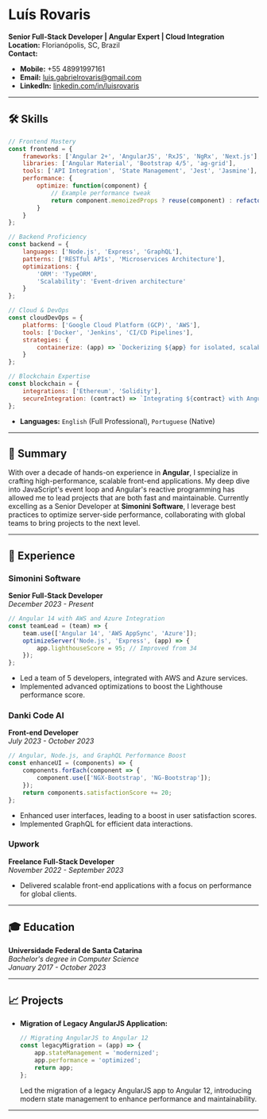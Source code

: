 
# Luís Rovaris

**Senior Full-Stack Developer | Angular Expert | Cloud Integration**  
**Location:** Florianópolis, SC, Brazil  
**Contact:**  
- **Mobile:** +55 48991997161  
- **Email:** luis.gabrielrovaris@gmail.com  
- **LinkedIn:** [linkedin.com/in/luisrovaris](https://www.linkedin.com/in/luisrovaris)

---

## 🛠️ **Skills**

```javascript
// Frontend Mastery
const frontend = {
    frameworks: ['Angular 2+', 'AngularJS', 'RxJS', 'NgRx', 'Next.js'],
    libraries: ['Angular Material', 'Bootstrap 4/5', 'ag-grid'],
    tools: ['API Integration', 'State Management', 'Jest', 'Jasmine'],
    performance: {
        optimize: function(component) {
            // Example performance tweak
            return component.memoizedProps ? reuse(component) : refactor(component);
        }
    }
};

// Backend Proficiency
const backend = {
    languages: ['Node.js', 'Express', 'GraphQL'],
    patterns: ['RESTful APIs', 'Microservices Architecture'],
    optimizations: {
        'ORM': 'TypeORM',
        'Scalability': 'Event-driven architecture'
    }
};

// Cloud & DevOps
const cloudDevOps = {
    platforms: ['Google Cloud Platform (GCP)', 'AWS'],
    tools: ['Docker', 'Jenkins', 'CI/CD Pipelines'],
    strategies: {
        containerize: (app) => `Dockerizing ${app} for isolated, scalable environments`
    }
};

// Blockchain Expertise
const blockchain = {
    integrations: ['Ethereum', 'Solidity'],
    secureIntegration: (contract) => `Integrating ${contract} with Angular securely for decentralized applications`
};
```

- **Languages:** `English` (Full Professional), `Portuguese` (Native)

---

## 🌟 **Summary**

With over a decade of hands-on experience in **Angular**, I specialize in crafting high-performance, scalable front-end applications. My deep dive into JavaScript's event loop and Angular's reactive programming has allowed me to lead projects that are both fast and maintainable. Currently excelling as a Senior Developer at **Simonini Software**, I leverage best practices to optimize server-side performance, collaborating with global teams to bring projects to the next level.

---

## 💼 **Experience**

### **Simonini Software**  
**Senior Full-Stack Developer**  
*December 2023 - Present*  
```javascript
// Angular 14 with AWS and Azure Integration
const teamLead = (team) => {
    team.use(['Angular 14', 'AWS AppSync', 'Azure']);
    optimizeServer('Node.js', 'Express', (app) => {
        app.lighthouseScore = 95; // Improved from 34
    });
};
```
- Led a team of 5 developers, integrated with AWS and Azure services.
- Implemented advanced optimizations to boost the Lighthouse performance score.

### **Danki Code AI**  
**Front-end Developer**  
*July 2023 - October 2023*  
```javascript
// Angular, Node.js, and GraphQL Performance Boost
const enhanceUI = (components) => {
    components.forEach(component => {
        component.use(['NGX-Bootstrap', 'NG-Bootstrap']);
    });
    return components.satisfactionScore += 20;
};
```
- Enhanced user interfaces, leading to a boost in user satisfaction scores.
- Implemented GraphQL for efficient data interactions.

### **Upwork**  
**Freelance Full-Stack Developer**  
*November 2022 - September 2023*  
- Delivered scalable front-end applications with a focus on performance for global clients.

---

## 🎓 **Education**

**Universidade Federal de Santa Catarina**  
*Bachelor's degree in Computer Science*  
*January 2017 - October 2023*

---

## 📈 **Projects**

- **Migration of Legacy AngularJS Application:**  
  ```javascript
  // Migrating AngularJS to Angular 12
  const legacyMigration = (app) => {
      app.stateManagement = 'modernized';
      app.performance = 'optimized';
      return app;
  };
  ```
  Led the migration of a legacy AngularJS app to Angular 12, introducing modern state management to enhance performance and maintainability.

---

